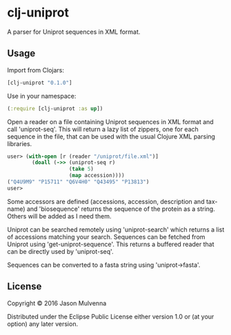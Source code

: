 # clj-uniprot

A parser for Uniprot sequences in XML format.

## Usage

Import from Clojars:

```clojure
[clj-uniprot "0.1.0"]
```

Use in your namespace:

```clojure
(:require [clj-uniprot :as up])
```

Open a reader on a file containing Uniprot sequences in XML format and
call 'uniprot-seq'. This will return a lazy list of zippers, one for
each sequence in the file, that can be used with the usual Clojure XML
parsing libraries.

```clojure
user> (with-open [r (reader "/uniprot/file.xml")]
        (doall (->> (uniprot-seq r)
                    (take 5)
                    (map accession))))
("Q4U9M9" "P15711" "Q6V4H0" "Q43495" "P13813")
user>
```

Some accessors are defined (accessions, accession, description and
tax-name) and 'biosequence' returns the sequence of the protein as a
string. Others will be added as I need them.

Uniprot can be searched remotely using 'uniprot-search' which returns
a list of accessions matching your search. Sequences can be fetched
from Uniprot using 'get-uniprot-sequence'. This returns a buffered
reader that can be directly used by 'uniprot-seq'.

Sequences can be converted to a fasta string using 'uniprot->fasta'.

## License

Copyright © 2016 Jason Mulvenna

Distributed under the Eclipse Public License either version 1.0 or (at
your option) any later version.
